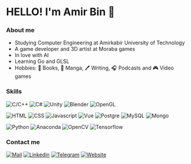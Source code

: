 # HELLO! I'm Amir Bin 👋

### About me

  - Studying Computer Engineering at Amirkabir University of Technology
  - A game developer and 3D artist at Moraba games
  - In love with AI
  - Learning Go and GLSL
  - Hobbies: :closed_book: Books, :book: Manga, :pen: Writing, :headphones: Podcasts and :video_game: Video games

### Skills

![C/C++](https://img.shields.io/badge/-C/C++-00599C?style=for-the-badge&logo=C&logoColor=white)
![C#](https://img.shields.io/badge/-CSharp-239120?style=for-the-badge&logo=c-sharp&logoColor=white)
![Unity](https://img.shields.io/badge/-Unity-000000?style=for-the-badge&logo=unity&logoColor=white)
![Blender](https://img.shields.io/badge/-Blender-F5792A?style=for-the-badge&logo=blender&logoColor=white)
![OpenGL](https://img.shields.io/badge/-OpenGL-5586A4?style=for-the-badge&logo=opengl&logoColor=white)

![HTML](https://img.shields.io/badge/-HTML-E34F26?style=for-the-badge&logo=html5&logoColor=white)
![CSS](https://img.shields.io/badge/-CSS-1572B6?style=for-the-badge&logo=css3&logoColor=white)
![Javascript](https://img.shields.io/badge/-Javascript-F7DF1E?style=for-the-badge&logo=javascript&logoColor=black)
![Vue](https://img.shields.io/badge/-Vue-4FC08D?style=for-the-badge&logo=vue.js&logoColor=white)
![Postgre](https://img.shields.io/badge/-PostgreSQL-336791?style=for-the-badge&logo=postgresql&logoColor=white)
![MySQL](https://img.shields.io/badge/-MySQL-4479A1?style=for-the-badge&logo=mysql&logoColor=white)
![Mongo](https://img.shields.io/badge/-MongoDB-47A248?style=for-the-badge&logo=mongodb&logoColor=white)

![Python](https://img.shields.io/badge/-Python-3776AB?style=for-the-badge&logo=python&logoColor=white)
![Anaconda](https://img.shields.io/badge/-Anaconda-44A833?style=for-the-badge&logo=anaconda&logoColor=white)
![OpenCV](https://img.shields.io/badge/-OpenCV-5C3EE8?style=for-the-badge&logo=opencv&logoColor=white)
![Tensorflow](https://img.shields.io/badge/-Tensorflow-FF6F00?style=for-the-badge&logo=tensorflow&logoColor=white)


### Contact me

[![Mail](https://img.shields.io/badge/-Mail-D14836?style=for-the-badge&logo=Gmail&logoColor=white)](ur.amirbin@gmail.com)
[![Linkedin](https://img.shields.io/badge/-LinkedIn-blue?style=for-the-badge&logo=Linkedin&logoColor=white)](https://www.linkedin.com/in/amir-hossein-binesh-16607b168)
[![Telegram](https://img.shields.io/badge/-Telegram-26A5E4?style=for-the-badge&logo=Telegram&logoColor=white)](https://t.me/uramirbin)
[![Website](https://img.shields.io/badge/-Website-grey?style=for-the-badge&logo=google-chrome&logoColor=white)](https://amirbin.ir)
